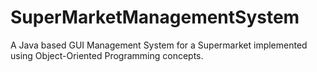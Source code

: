 # SuperMarketManagementSystem
A Java based GUI Management System for a Supermarket implemented using Object-Oriented Programming concepts.

